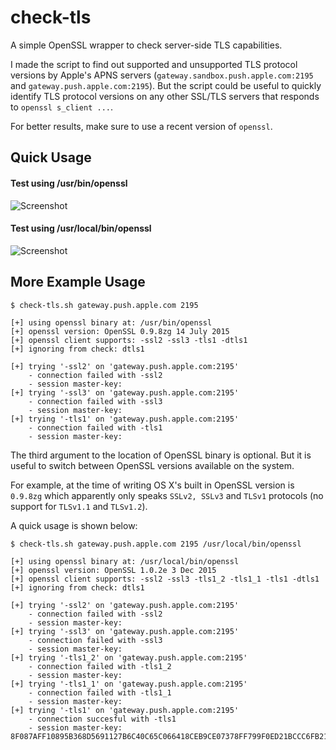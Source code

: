 # check-tls
A simple OpenSSL wrapper to check server-side TLS capabilities.

I made the script to find out supported and unsupported TLS protocol versions
by Apple's APNS servers (`gateway.sandbox.push.apple.com:2195` and
`gateway.push.apple.com:2195`). But the script could be useful to quickly identify TLS
protocol versions on any other SSL/TLS servers that responds to `openssl
s_client ...`.

For better results, make sure to use a recent version of `openssl`.

## Quick Usage

#### Test using /usr/bin/openssl

![Screenshot](https://raw.githubusercontent.com/gsbabil/check-tls/master/screenshots/screenshot-1.png)

#### Test using /usr/local/bin/openssl

![Screenshot](https://raw.githubusercontent.com/gsbabil/check-tls/master/screenshots/screenshot-2.png)


## More Example Usage

```
$ check-tls.sh gateway.push.apple.com 2195

[+] using openssl binary at: /usr/bin/openssl
[+] openssl version: OpenSSL 0.9.8zg 14 July 2015
[+] openssl client supports: -ssl2 -ssl3 -tls1 -dtls1
[+] ignoring from check: dtls1

[+] trying '-ssl2' on 'gateway.push.apple.com:2195'
    - connection failed with -ssl2
    - session master-key:
[+] trying '-ssl3' on 'gateway.push.apple.com:2195'
    - connection failed with -ssl3
    - session master-key:
[+] trying '-tls1' on 'gateway.push.apple.com:2195'
    - connection failed with -tls1
    - session master-key:
```

The third argument to the location of OpenSSL binary is optional. But it is
useful to switch between OpenSSL versions available on the system.

For example, at the time of writing OS X's built in OpenSSL version is
`0.9.8zg` which apparently only speaks `SSLv2, SSLv3` and `TLSv1` protocols (no
support for `TLSv1.1` and `TLSv1.2`).

A quick usage is shown below:

```
$ check-tls.sh gateway.push.apple.com 2195 /usr/local/bin/openssl

[+] using openssl binary at: /usr/local/bin/openssl
[+] openssl version: OpenSSL 1.0.2e 3 Dec 2015
[+] openssl client supports: -ssl2 -ssl3 -tls1_2 -tls1_1 -tls1 -dtls1
[+] ignoring from check: dtls1

[+] trying '-ssl2' on 'gateway.push.apple.com:2195'
    - connection failed with -ssl2
    - session master-key:
[+] trying '-ssl3' on 'gateway.push.apple.com:2195'
    - connection failed with -ssl3
    - session master-key:
[+] trying '-tls1_2' on 'gateway.push.apple.com:2195'
    - connection failed with -tls1_2
    - session master-key:
[+] trying '-tls1_1' on 'gateway.push.apple.com:2195'
    - connection failed with -tls1_1
    - session master-key:
[+] trying '-tls1' on 'gateway.push.apple.com:2195'
    - connection succesful with -tls1
    - session master-key: 8F087AFF10895B368D5691127B6C40C65C066418CEB9CE07378FF799F0ED21BCCC6FB21654F917D28888175734EF805B
```

